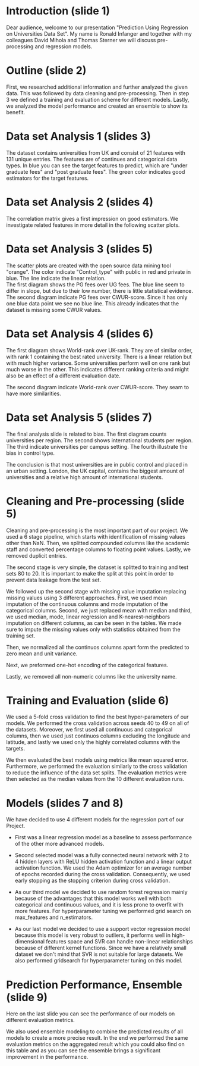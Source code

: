 # Introduction (slide 1)
Dear audience, welcome to our presentation "Prediction Using Regression on Universities Data Set". My name is Ronald Infanger and together with my colleagues David Mihola and Thomas Sterner we will discuss pre-processing and regression models.

# Outline (slide 2)
First, we researched additional information and further analyzed the given data. This was followed by data cleaning and pre-processing. Then in step 3 we defined a training and evaluation scheme for different models. Lastly, we analyzed the model performance and created an ensemble to show its benefit.

# Data set Analysis 1 (slides 3)
The dataset contains universities from UK and consist of 21 features with 131 unique entries. The features are of continues and categorical data types. In blue you can see the target features to predict, which are "under graduate fees" and "post graduate fees". The green color indicates good estimators for the target features.

# Data set Analysis 2 (slides 4)
The correlation matrix gives a first impression on good estimators.
We investigate related features in more detail in the following scatter plots.

# Data set Analysis 3 (slides 5)
The scatter plots are created with the open source data mining tool "orange". The color indicate "Control_type" with public in red and private in blue. The line indicate the linear relation.  
The first diagram shows the PG fees over UG fees.
The blue line seem to differ in slope, but due to their low number, there is little statistical evidence.  
The second diagram indicate PG fees over CWUR-score.
Since it has only one blue data point we see no blue line. This already indicates that the dataset is missing some CWUR values.

# Data set Analysis 4 (slides 6)
The first diagram shows World-rank over UK-rank.
They are of similar order, with rank 1 containing the best rated university. There is a linear relation but with much higher variance.
Some universities perform well on one rank but much worse in the other. This indicates different ranking criteria and might also be an effect of a different evaluation date.

The second diagram indicate World-rank over CWUR-score.
They seam to have more similarities.

# Data set Analysis 5 (slides 7)
The final analysis slide is related to bias.
The first diagram counts universities per region. The second shows international students per region. The third indicate universities per campus setting. The fourth illustrate the bias in control type.

The conclusion is that most universities are in public control and placed in an urban setting.
London, the UK capital, contains the biggest amount of universities and a relative high amount of international students.

# Cleaning and Pre-processing (slide 5)
Cleaning and pre-processing is the most important part of our project. We used a 6 stage pipeline, which starts with identification of missing values other than NaN. Then, we splitted compounded columns like the academic staff and converted percentage columns to floating point values. Lastly, we removed duplicit entries.

The second stage is very simple, the dataset is splitted to training and test sets 80 to 20. It is important to make the split at this point in order to prevent data leakage from the test set.

We followed up the second stage with missing value imputation replacing missing values using 3 different approaches. First, we used mean imputation of the continuous columns and mode imputation of the categorical columns. Second, we just replaced mean with median and third, we used median, mode, linear regression and K-nearest-neighbors imputation on different columns, as can be seen in the tables. We made sure to impute the missing values only with statistics obtained from the training set.

Then, we normalized all the continuos columns apart form the predicted to zero mean and unit variance. 

Next, we preformed one-hot encoding of the categorical features.

Lastly, we removed all non-numeric columns like the university name.

# Training and Evaluation (slide 6)
We used a 5-fold cross validation to find the best hyper-parameters of our models. We performed the cross validation across seeds 40 to 49 on all of the datasets. Moreover, we first used all continuous and categorical columns, then we used just continuos columns excluding the longitude and latitude, and lastly we used only the highly correlated columns with the targets.

We then evaluated the best models using metrics like mean squared error. Furthermore, we performed the evaluation similarly to the cross validation to reduce the influence of the data set splits. The evaluation metrics were then selected as the median values from the 10 different evaluation runs.

# Models (slides 7 and 8)
We have decided to use 4 different models for the regression part of our Project.

 - First was a linear regression model as a baseline to assess performance of the other more advanced models. 

- Second selected model was a fully connected neural network with 2 to 4 hidden layers with ReLU hidden activation function and a linear output activation function. We used the Adam optimizer for an average number of epochs recorded during the cross validation. Consequently, we used early stopping as the stopping criterion during cross validation.

- As our third model we decided to use random forest regression mainly because of the advantages that this model works well with both categorical and continuous values, and it is less prone to overfit with more features. For hyperparameter tuning we performed grid search on max_features and n_estimators. 

- As our last model we decided to use a support vector regression model because this model is very robust to outliers, it performs well in high-dimensional features space and SVR can handle non-linear relationships because of different kernel functions. Since we have a relatively small dataset we don't mind that SVR is not suitable for large datasets.
  We also performed gridsearch for hyperparameter tuning on this model.

# Prediction Performance, Ensemble (slide 9)
Here on the last slide you can see the performance of our models on different evaluation metrics.

We also used ensemble modeling to combine the predicted results of all models to create a more precise result. In the end we performed the same
evaluation metrics on the aggregated result which you could also find on this table and as you can see the ensemble brings a significant improvement 
in the performance.
